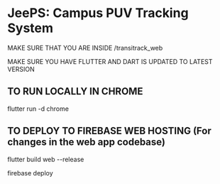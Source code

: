 # JeePS: Campus PUV Tracking System

MAKE SURE THAT YOU ARE INSIDE /transitrack_web

MAKE SURE YOU HAVE FLUTTER AND DART IS UPDATED TO LATEST VERSION

## TO RUN LOCALLY IN CHROME
flutter run -d chrome

## TO DEPLOY TO FIREBASE WEB HOSTING (For changes in the web app codebase)
flutter build web --release

firebase deploy

